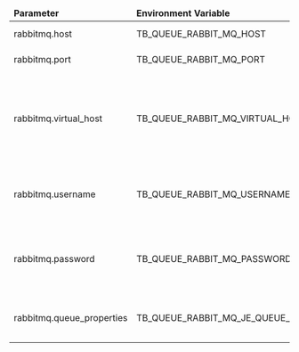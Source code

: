 <table>
  <thead>
      <tr>
          <td style="width: 25%"><b>Parameter</b></td><td style="width: 30%"><b>Environment Variable</b></td><td style="width: 15%"><b>Default Value</b></td><td style="width: 30%"><b>Description</b></td>
      </tr>
  </thead>
  <tbody>
      <tr>
          <td>rabbitmq.host</td>
          <td>TB_QUEUE_RABBIT_MQ_HOST</td>
          <td>localhost</td>
          <td>RabbitMQ address</td>
      </tr>
      <tr>
          <td>rabbitmq.port</td>
          <td>TB_QUEUE_RABBIT_MQ_PORT</td>
          <td>5672</td>
          <td>RabbitMQ bind port</td>
      </tr>
      <tr>
          <td>rabbitmq.virtual_host</td>
          <td>TB_QUEUE_RABBIT_MQ_VIRTUAL_HOST</td>
          <td></td>
          <td>Virtual hosts provide logical grouping and separation of resource</td>
      </tr>
      <tr>
          <td>rabbitmq.username</td>
          <td>TB_QUEUE_RABBIT_MQ_USERNAME</td>
          <td>admin</td>
          <td>Username for RabbitMQ user account</td>
      </tr>
      <tr>
          <td>rabbitmq.password</td>
          <td>TB_QUEUE_RABBIT_MQ_PASSWORD</td>
          <td>password</td>
          <td>User password for RabbitMQ user account</td>
      </tr>
      <tr>
          <td>rabbitmq.queue_properties</td>
          <td>TB_QUEUE_RABBIT_MQ_JE_QUEUE_PROPERTIES</td>
          <td>x-max-length-bytes:1048576000;x-message-ttl:604800000</td>
          <td>RabbitMQ queue properties</td>
      </tr>
  </tbody>
</table>
